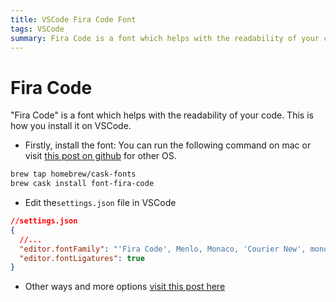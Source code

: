 ```yaml
---
title: VSCode Fira Code Font
tags: VSCode
summary: Fira Code is a font which helps with the readability of your code. This is how you install it on VSCode.
---
```


# Fira Code

"Fira Code" is a font which helps with the readability of your code. This is how you install it on VSCode.

- Firstly, install the font:
  You can run the following command on mac or visit [this post on github](https://github.com/tonsky/FiraCode/wiki/Installing) for other OS.

```bash
brew tap homebrew/cask-fonts
brew cask install font-fira-code
```

- Edit the`settings.json` file in VSCode

```json
//settings.json
{
  //...
  "editor.fontFamily": "'Fira Code', Menlo, Monaco, 'Courier New', monospace",
  "editor.fontLigatures": true
}
```

- Other ways and more options [visit this post here](https://github.com/tonsky/FiraCode/wiki/VS-Code-Instructions)
